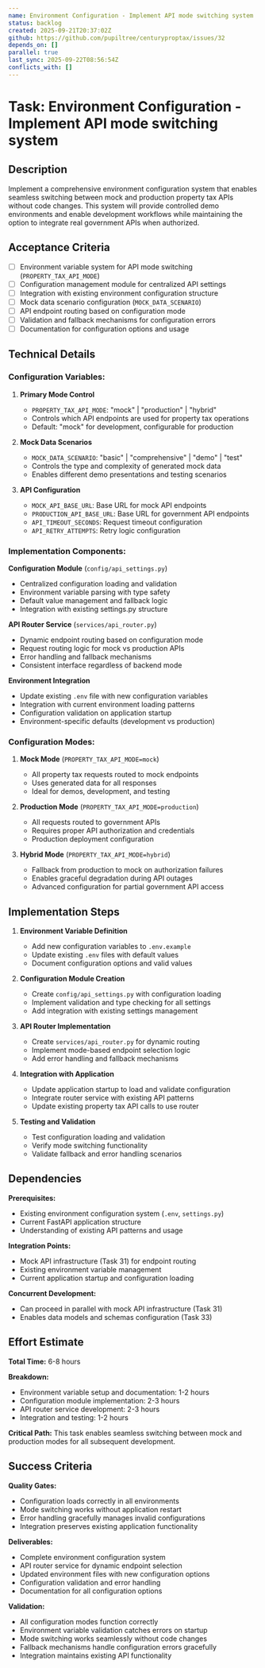 ```yaml
---
name: Environment Configuration - Implement API mode switching system
status: backlog
created: 2025-09-21T20:37:02Z
github: https://github.com/pupiltree/centuryproptax/issues/32
depends_on: []
parallel: true
last_sync: 2025-09-22T08:56:54Z
conflicts_with: []
---
```


# Task: Environment Configuration - Implement API mode switching system

## Description

Implement a comprehensive environment configuration system that enables seamless switching between mock and production property tax APIs without code changes. This system will provide controlled demo environments and enable development workflows while maintaining the option to integrate real government APIs when authorized.

## Acceptance Criteria

- [ ] Environment variable system for API mode switching (`PROPERTY_TAX_API_MODE`)
- [ ] Configuration management module for centralized API settings
- [ ] Integration with existing environment configuration structure
- [ ] Mock data scenario configuration (`MOCK_DATA_SCENARIO`)
- [ ] API endpoint routing based on configuration mode
- [ ] Validation and fallback mechanisms for configuration errors
- [ ] Documentation for configuration options and usage

## Technical Details

### Configuration Variables:

1. **Primary Mode Control**
   - `PROPERTY_TAX_API_MODE`: "mock" | "production" | "hybrid"
   - Controls which API endpoints are used for property tax operations
   - Default: "mock" for development, configurable for production

2. **Mock Data Scenarios**
   - `MOCK_DATA_SCENARIO`: "basic" | "comprehensive" | "demo" | "test"
   - Controls the type and complexity of generated mock data
   - Enables different demo presentations and testing scenarios

3. **API Configuration**
   - `MOCK_API_BASE_URL`: Base URL for mock API endpoints
   - `PRODUCTION_API_BASE_URL`: Base URL for government API endpoints
   - `API_TIMEOUT_SECONDS`: Request timeout configuration
   - `API_RETRY_ATTEMPTS`: Retry logic configuration

### Implementation Components:

**Configuration Module** (`config/api_settings.py`)
- Centralized configuration loading and validation
- Environment variable parsing with type safety
- Default value management and fallback logic
- Integration with existing settings.py structure

**API Router Service** (`services/api_router.py`)
- Dynamic endpoint routing based on configuration mode
- Request routing logic for mock vs production APIs
- Error handling and fallback mechanisms
- Consistent interface regardless of backend mode

**Environment Integration**
- Update existing `.env` file with new configuration variables
- Integration with current environment loading patterns
- Configuration validation on application startup
- Environment-specific defaults (development vs production)

### Configuration Modes:

1. **Mock Mode** (`PROPERTY_TAX_API_MODE=mock`)
   - All property tax requests routed to mock endpoints
   - Uses generated data for all responses
   - Ideal for demos, development, and testing

2. **Production Mode** (`PROPERTY_TAX_API_MODE=production`)
   - All requests routed to government APIs
   - Requires proper API authorization and credentials
   - Production deployment configuration

3. **Hybrid Mode** (`PROPERTY_TAX_API_MODE=hybrid`)
   - Fallback from production to mock on authorization failures
   - Enables graceful degradation during API outages
   - Advanced configuration for partial government API access

## Implementation Steps

1. **Environment Variable Definition**
   - Add new configuration variables to `.env.example`
   - Update existing `.env` files with default values
   - Document configuration options and valid values

2. **Configuration Module Creation**
   - Create `config/api_settings.py` with configuration loading
   - Implement validation and type checking for all settings
   - Add integration with existing settings management

3. **API Router Implementation**
   - Create `services/api_router.py` for dynamic routing
   - Implement mode-based endpoint selection logic
   - Add error handling and fallback mechanisms

4. **Integration with Application**
   - Update application startup to load and validate configuration
   - Integrate router service with existing API patterns
   - Update existing property tax API calls to use router

5. **Testing and Validation**
   - Test configuration loading and validation
   - Verify mode switching functionality
   - Validate fallback and error handling scenarios

## Dependencies

**Prerequisites:**
- Existing environment configuration system (`.env`, `settings.py`)
- Current FastAPI application structure
- Understanding of existing API patterns and usage

**Integration Points:**
- Mock API infrastructure (Task 31) for endpoint routing
- Existing environment variable management
- Current application startup and configuration loading

**Concurrent Development:**
- Can proceed in parallel with mock API infrastructure (Task 31)
- Enables data models and schemas configuration (Task 33)

## Effort Estimate

**Total Time:** 6-8 hours

**Breakdown:**
- Environment variable setup and documentation: 1-2 hours
- Configuration module implementation: 2-3 hours
- API router service development: 2-3 hours
- Integration and testing: 1-2 hours

**Critical Path:** This task enables seamless switching between mock and production modes for all subsequent development.

## Success Criteria

**Quality Gates:**
- Configuration loads correctly in all environments
- Mode switching works without application restart
- Error handling gracefully manages invalid configurations
- Integration preserves existing application functionality

**Deliverables:**
- Complete environment configuration system
- API router service for dynamic endpoint selection
- Updated environment files with new configuration options
- Configuration validation and error handling
- Documentation for all configuration options

**Validation:**
- All configuration modes function correctly
- Environment variable validation catches errors on startup
- Mode switching works seamlessly without code changes
- Fallback mechanisms handle configuration errors gracefully
- Integration maintains existing API functionality
